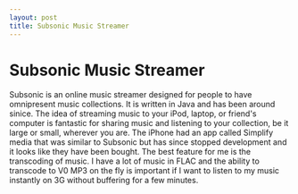 ```yaml
---
layout: post
title: Subsonic Music Streamer
---
```


# Subsonic Music Streamer

Subsonic is an online music streamer designed for people to have omnipresent music collections. It is written in Java and has been around sinice. The idea of streaming music to your iPod, laptop, or friend's computer is fantastic for sharing music and listening to your collection, be it large or small, wherever you are. The iPhone had an app called Simplify media that was similar to Subsonic but has since stopped development and it looks like they have been bought. The best feature for me is the transcoding of music. I have a lot of music in FLAC and the ability to transcode to V0 MP3 on the fly is important if I want to listen to my music instantly on 3G without buffering for a few minutes.

